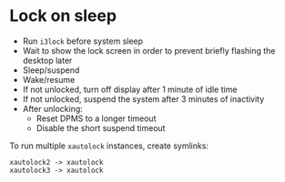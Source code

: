 # Lock on sleep
* Run `i3lock` before system sleep
* Wait to show the lock screen in order to prevent briefly flashing the desktop later
* Sleep/suspend
* Wake/resume
* If not unlocked, turn off display after 1 minute of idle time
* If not unlocked, suspend the system after 3 minutes of inactivity
* After unlocking:
  * Reset DPMS to a longer timeout
  * Disable the short suspend timeout

To run multiple `xautolock` instances, create symlinks:
```
xautolock2 -> xautolock
xautolock3 -> xautolock
```
